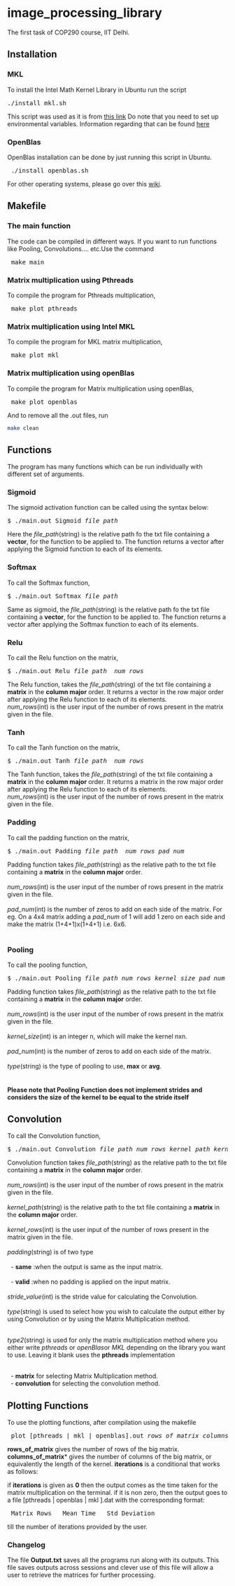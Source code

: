 # image_processing_library
The first task of COP290 course, IIT Delhi. 

## Installation
### MKL
To install the Intel Math Kernel Library in Ubuntu run the script
<pre>./install_mkl.sh</pre>
This script was used as it is from <a href="https://github.com/eddelbuettel/mkl4deb/blob/master/script.sh">this link</a>
Do note that you need to set up environmental variables. 
Information regarding that can be found <a href="https://software.intel.com/en-us/mkl-linux-developer-guide-automating-the-process-of-setting-environment-variables">here</a> 

### OpenBlas
OpenBlas installation can be done by just running this script in Ubuntu. 
<pre> ./install_openblas.sh</pre>
For other operating systems, please go over this <a href = "https://github.com/xianyi/OpenBLAS/wiki/Installation-Guide"> wiki</a>.

## Makefile
### The main function
The code can be compiled in different ways. If you want to run functions like Pooling, Convolutions.... etc.Use the command
<pre> make main </pre>
<!--To compile the code, run 
```sh
make
```-->
### Matrix multiplication using Pthreads
To compile the program for Pthreads multiplication,
<pre> make plot_pthreads </pre>

### Matrix multiplication using Intel MKL
To compile the program for MKL matrix multiplication,
<pre> make plot_mkl </pre>

### Matrix multiplication using openBlas
To compile the program for Matrix multiplication using openBlas,
<pre> make plot_openblas </pre>

And to remove all the .out files, run
```sh
make clean
```

## Functions
The program has many functions which can be run individually with different set of arguments.

### Sigmoid

The sigmoid activation function can be called using the syntax below:

<pre>
$ ./main.out Sigmoid <i>file_path</i>
</pre>

Here the *file_path*(string) is the relative path fo the txt file containing a **vector**, for the function to be applied to. The function returns a vector after applying the Sigmoid function to each of its elements. 

### Softmax

To call the Softmax function,

<pre>
$ ./main.out Softmax <i>file_path</i>
</pre>

Same as sigmoid, the *file_path*(string) is the relative path fo the txt file containing a **vector**, for the function to be applied to. The function returns a vector after applying the Softmax function to each of its elements.

### Relu

To call the Relu function on the matrix,
<pre>
$ ./main.out Relu <i>file_path</i>  <i>num_rows</i>  
</pre>

The Relu function, takes the *file_path*(string) of the txt file containing a **matrix** in the **column major** order. It returns a vector in the row major order after applying the Relu function to each of its elements.<br>
*num_rows*(int) is the user input of the number of rows present in the matrix given in the file.
### Tanh

To call the Tanh function on the matrix,
<pre>
$ ./main.out Tanh <i>file_path</i>  <i>num_rows</i>  
</pre>

The Tanh function, takes the *file_path*(string) of the txt file containing a **matrix** in the **column major** order. It returns a matrix in the row major order after applying the Relu function to each of its elements.<br>
*num_rows*(int) is the user input of the number of rows present in the matrix given in the file.

### Padding
To call the padding function on the matrix,
<pre>
$ ./main.out Padding <i>file_path</i> <i> num_rows</i> <i>pad_num</i>
</pre>
Padding function takes *file_path*(string) as the relative path to the txt file containing a **matrix** in the **column major** order.<br><br>
*num_rows*(int) is the user input of the number of rows present in the matrix given in the file.<br><br>
*pad_num*(int) is the number of zeros to add on each side of the matrix. For eg. On a 4x4 matrix adding a *pad_num* of 1 will add 1 zero on each side and make the matrix (1+4+1)x(1+4+1) i.e. 6x6.<br><br>

### Pooling 
To call the pooling function,
<pre>
$ ./main.out Pooling <i>file_path</i> <i>num_rows</i> <i>kernel_size</i> <i>pad_num</i> <i>type</i>
</pre>
Padding function takes *file_path*(string) as the relative path to the txt file containing a **matrix** in the **column major** order.<br><br>
*num_rows*(int) is the user input of the number of rows present in the matrix given in the file.<br><br>
*kernel_size*(int) is an integer n, which will make the kernel nxn.<br><br>
*pad_num*(int) is the number of zeros to add on each side of the matrix.<br><br>
*type*(string) is the type of pooling to use, **max** or **avg**. <br><br>
#### Please note that Pooling Function does not implement strides and considers the size of the kernel to be equal to the stride itself

## Convolution
To call the Convolution function, 
<pre>
$ ./main.out Convolution <i>file_path</i> <i>num_rows</i> <i>kernel_path</i> <i>kernel_rows</i> <i>padding</i> <i>stride_value</i> <i>type</i> <i>[type2]</i>
</pre>
Convolution function takes *file_path*(string) as the relative path to the txt file containing a **matrix** in the **column major** order.<br><br>
*num_rows*(int) is the user input of the number of rows present in the matrix given in the file.<br><br>
*kernel_path*(string) is the relative path to the txt file containing a **matrix** in the **column major** order.<br><br>
*kernel_rows*(int) is the user input of the number of rows present in the matrix given in the file.<br><br>
*padding*(string) is of two type <br><br>
&nbsp;&nbsp;-&nbsp;**same** :when the output is same as the input matrix.<br><br>
&nbsp;&nbsp;-&nbsp;**valid** :when no padding is applied on the input matrix.<br><br>
*stride_value*(int) is the stride value for calculating the Convolution.<br><br>
*type*(string) is used to select how you wish to calculate the output either by using Convolution or by using the Matrix Multiplication method.<br><br>

*type2*(string) is used for only the matrix multiplication method where you either write <i>pthreads</i> or <i>openBlas</i>or <i>MKL</i> depending on the library you want to use. Leaving it blank uses the **pthreads** implementation<br> <br>

&nbsp;&nbsp;-&nbsp;**matrix** for selecting Matrix Multiplication method.<br>
&nbsp;&nbsp;-&nbsp;**convolution** for selecting the convolution method.<br>

## Plotting Functions
To use the plotting functions, after compilation using the makefile
<pre> plot_[pthreads | mkl | openblas].out <i>rows_of_matrix</i> <i>columns_of_matrix</i> <i>iterations</i></pre>
**rows_of_matrix** gives the number of rows of the big matrix.
**columns_of_matrix*** gives the number of columns of the big matrix, or equivalently the length of the kernel.
**iterations** is a conditional that works as follows:

if **iterations** is given as **0** then the output comes as the time taken for the matrix multiplication on the terminal.
if it is non zero, then the output goes to a file [pthreads | openblas | mkl ].dat with the corresponding format:

<pre> Matrix Rows   Mean_Time   Std_Deviation</pre>


till the number of iterations provided by the user.
  


### Changelog
The file **Output.txt** saves all the programs run along with its outputs. This file saves outputs across sessions and clever use of this file will allow a user to retrieve the matrices for further processing.
